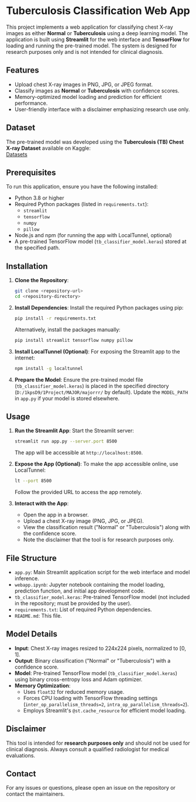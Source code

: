 # Tuberculosis Classification Web App

This project implements a web application for classifying chest X-ray images as either **Normal** or **Tuberculosis** using a deep learning model. The application is built using **Streamlit** for the web interface and **TensorFlow** for loading and running the pre-trained model. The system is designed for research purposes only and is not intended for clinical diagnosis.

## Features
- Upload chest X-ray images in PNG, JPG, or JPEG format.
- Classify images as **Normal** or **Tuberculosis** with confidence scores.
- Memory-optimized model loading and prediction for efficient performance.
- User-friendly interface with a disclaimer emphasizing research use only.

## Dataset
The pre-trained model was developed using the **Tuberculosis (TB) Chest X-ray Dataset** available on Kaggle:  
[Datasets](https://www.kaggle.com/datasets/tawsifurrahman/tuberculosis-tb-chest-xray-dataset)

## Prerequisites
To run this application, ensure you have the following installed:
- Python 3.8 or higher
- Required Python packages (listed in `requirements.txt`):
  - `streamlit`
  - `tensorflow`
  - `numpy`
  - `pillow`
- Node.js and npm (for running the app with LocalTunnel, optional)
- A pre-trained TensorFlow model (`tb_classifier_model.keras`) stored at the specified path.

## Installation
1. **Clone the Repository**:
   ```bash
   git clone <repository-url>
   cd <repository-directory>
   ```

2. **Install Dependencies**:
   Install the required Python packages using pip:
   ```bash
   pip install -r requirements.txt
   ```
   Alternatively, install the packages manually:
   ```bash
   pip install streamlit tensorflow numpy pillow
   ```

3. **Install LocalTunnel (Optional)**:
   For exposing the Streamlit app to the internet:
   ```bash
   npm install -g localtunnel
   ```

4. **Prepare the Model**:
   Ensure the pre-trained model file (`tb_classifier_model.keras`) is placed in the specified directory (`D:/1kpsD9/1Project/MAJOR/majorrr/` by default). Update the `MODEL_PATH` in `app.py` if your model is stored elsewhere.

## Usage
1. **Run the Streamlit App**:
   Start the Streamlit server:
   ```bash
   streamlit run app.py --server.port 8500
   ```
   The app will be accessible at `http://localhost:8500`.

2. **Expose the App (Optional)**:
   To make the app accessible online, use LocalTunnel:
   ```bash
   lt --port 8500
   ```
   Follow the provided URL to access the app remotely.

3. **Interact with the App**:
   - Open the app in a browser.
   - Upload a chest X-ray image (PNG, JPG, or JPEG).
   - View the classification result ("Normal" or "Tuberculosis") along with the confidence score.
   - Note the disclaimer that the tool is for research purposes only.

## File Structure
- `app.py`: Main Streamlit application script for the web interface and model inference.
- `webapp.ipynb`: Jupyter notebook containing the model loading, prediction function, and initial app development code.
- `tb_classifier_model.keras`: Pre-trained TensorFlow model (not included in the repository; must be provided by the user).
- `requirements.txt`: List of required Python dependencies.
- `README.md`: This file.

## Model Details
- **Input**: Chest X-ray images resized to 224x224 pixels, normalized to [0, 1].
- **Output**: Binary classification ("Normal" or "Tuberculosis") with a confidence score.
- **Model**: Pre-trained TensorFlow model (`tb_classifier_model.keras`) using binary cross-entropy loss and Adam optimizer.
- **Memory Optimization**: 
  - Uses `float32` for reduced memory usage.
  - Forces CPU loading with TensorFlow threading settings (`inter_op_parallelism_threads=2`, `intra_op_parallelism_threads=2`).
  - Employs Streamlit's `@st.cache_resource` for efficient model loading.

## Disclaimer
This tool is intended for **research purposes only** and should not be used for clinical diagnosis. Always consult a qualified radiologist for medical evaluations.

## Contact
For any issues or questions, please open an issue on the repository or contact the maintainers.
